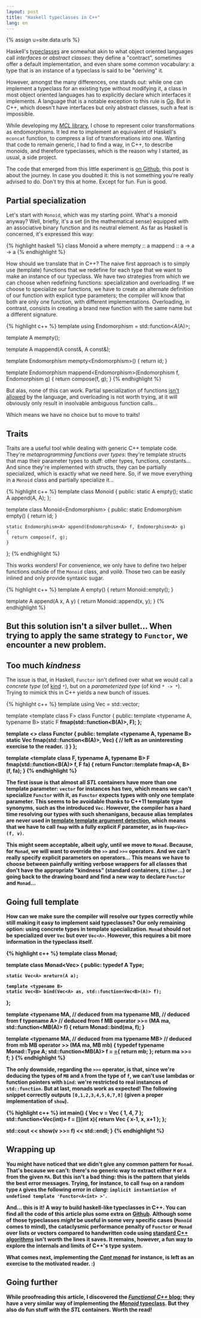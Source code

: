 ```yaml
---
layout: post
title: "Haskell typeclasses in C++"
lang: en
---
```


{% assign u=site.data.urls %}

Haskell's
[typeclasses](http://learnyouahaskell.com/types-and-typeclasses#typeclasses-101)
are somewhat akin to what object oriented languages call *interfaces* or
*abstract classes*: they define a "contract", sometimes offer a default
implementation, and even share some common vocabulary: a type that
is an instance of a typeclass is said to be "deriving" it.

However, amongst the many differences, one stands out: while one can
implement a typeclass for an existing type without modifying it, a class
in most object oriented languages has to explicitly declare which
interfaces it implements. A language that is a notable exception to this
rule is [Go](http://www.golangbootcamp.com/book/interfaces). But in C++,
which doesn't have interfaces but only abstract classes, such a feat is
impossible.

While developing my [*MCL* library](/en/{{u.projs}}#mcl), I chose to
represent color transformations as endomorphisms. It led me to implement
an equivalent of Haskell's `mconcat` function, to compress a list of
transformations into one. Wanting that code to remain generic, I had to
find a way, in C++, to describe monoids, and therefore typeclasses,
which is the reason why I started, as usual, a side project.

The code that emerged from this little experiment is
[on Github](https://github.com/nicuveo/CppTypeclasses), this post is
about the journey. In case you doubted it: this is not something you're
really advised to do. Don't try this at home. Except for fun. Fun is
good.


## Partial specialization

Let's start with `Monoid`, which was my starting point. What's a monoid
anyway? Well, briefly, it's a set (in the mathematical sense) equipped
with an associative binary function and its neutral element. As far as
Haskell is concerned, it's expressed this way:

{% highlight haskell %}
class Monoid a where
    mempty :: a
    mappend :: a -> a -> a
{% endhighlight %}

How should we translate that in C++? The naive first approach is to
simply use (template) functions that we redefine for each type that we
want to make an instance of our typeclass. We have two strategies from
which we can choose when redefining functions: specialization and
overloading. If we choose to specialize our functions, we have to create
an alternate definition of our function with explicit type parameters;
the compiler will know that both are only one function, with different
implementations. Overloading, in contrast, consists in creating a brand
new function with the same name but a different signature.

{% highlight c++ %}
template <typename A>
using Endomorphism = std::function<A(A)>;

template <typename A>
A mempty();

template <typename A>
A mappend(A const&, A const&);

template <typename A>
Endomorphism<A> mempty<Endomorphism<A>>()
{
  return id<A>;
}

template <typename A>
Endomorphism<A> mappend<Endomorphism<A>>(Endomorphism<A> f,
                                         Endomorphism<A> g)
{
  return compose(f, g);
}
{% endhighlight %}

But alas, none of this can work. Partial specialization of functions
[isn't allowed](http://www.gotw.ca/publications/mill17.htm) by the
language, and overloading is not worth trying, at it will obviously only
result in insolvable ambiguous function calls...

Which means we have no choice but to move to traits!


## Traits

Traits are a useful tool while dealing with generic C++ template
code. They're *metaprogramming functions over types*: they're template
structs that map their parameter types to stuff: other types, functions,
constants... And since they're implemented with structs, they can be
partially specialized, which is exactly what we need here. So, if we
move everything in a `Monoid` class and partially specialize it...

{% highlight c++ %}
template <typename A>
class Monoid
{
  public:
    static A empty();
    static A append(A, A);
};

template <typename A>
class Monoid<Endomorphism<A>>
{
  public:
    static Endomorphism<A> empty()
    {
      return id;
    }

    static Endomorphism<A> append(Endomorphism<A> f, Endomorphism<A> g)
    {
      return compose(f, g);
    }
};
{% endhighlight %}

This works wonders! For convenience, we only have to define two helper
functions outside of the `Monoid` class, and *voilà*. Those two can be
easily inlined and only provide syntaxic sugar.

{% highlight c++ %}
template <typename A>
A empty()
{
  return Monoid<A>::empty();
}

template <typename A>
A append(A x, A y)
{
  return Monoid<A>::append(x, y);
}
{% endhighlight %}

But this solution isn't a silver bullet... When trying to apply the same
strategy to `Functor`, we encounter a new problem.
-

## Too much *kindness*

The issue is that, in Haskell, `Functor` isn't defined over what we
would call a *concrete type* (of [kind](https://wiki.haskell.org/Kind)
`*`), but on a *parameterized type* (of kind `* -> *`). Trying to mimick
this in C++ yields a new bunch of issues.

{% highlight c++ %}
template <typename A>
using Vec = std::vector<A>;

template <template<typename> class F>
class Functor
{
  public:
    template <typename A, typename B>
    static F<B> fmap(std::function<B(A)>, F<A>);
};

template <>
class Functor<Vec>
{
  public:
    template <typename A, typename B>
    static Vec<B> fmap(std::function<B(A)>, Vec<A>)
    {
      // left as an uninteresting exercise to the reader. :)
    }
};

template <template<typename> class F, typename A, typename B>
F<B> fmap(std::function<B(A)> f, F<A> fa)
{
  return Functor<F>::template fmap<A, B>(f, fa);
}
{% endhighlight %}

The first issue is that almost all *STL* containers have more than one
template parameter: `vector` for instances has two, which means we can't
specialize `Functor` with it, as `Functor` expects types with only one
template parameter. This seems to be avoidable thanks to C++11 template
type synonyms, such as the introduced `Vec`. However, the compiler has a
hard time resolving our types with such shenanigans, because alias
templates are never used in
[template template argument detection](http://en.cppreference.com/w/cpp/language/template_argument_deduction),
which means that we have to call `fmap` with a fully explicit *F*
parameter, as in `fmap<Vec>(f, v)`.

This might seem acceptable, albeit ugly, until we move to
`Monad`. Because, for `Monad`, we will want to override the `>>` and
`>>=` operators. And we can't really specify explicit parameters on
operators... This means we have to choose between painfully writing
verbose wrappers for all classes that don't have the appropriate
"kindness" (standard containers, `Either`...) or going back to the
drawing board and find a new way to declare `Functor` and `Monad`...


## Going full template

How can we make sure the compiler will resolve our types correctly while
still making it easy to implement said typeclasses? Our only remaining
option: using concrete types in template specialization. `Monad` should
not be specialized over `Vec` but over `Vec<A>`. However, this requires
a bit more information in the typeclass itself.

{% highlight c++ %}
template <typename MA>
class Monad;

template <typename A>
class Monad<Vec<A>>
{
  public:
    typedef A Type;

    static Vec<A> mreturn(A a);

    template <typename B>
    static Vec<B> bind(Vec<A> as, std::function<Vec<B>(A)> f);
};

template <typename MA, // deduced from ma
          typename MB, // deduced from f
          typename A>  // deduced from f
MB operator >>= (MA ma, std::function<MB(A)> f)
{
  return Monad<MA>::bind(ma, f);
}

template <typename MA, // deduced from ma
          typename MB> // deduced from mb
MB operator >> (MA ma, MB mb)
{
  typedef typename Monad<MA>::Type A;
  std::function<MB(A)> f = [=](A){ return mb; };
  return ma >>= f;
}
{% endhighlight %}

The only downside, regarding the `>>=` operator, is that, since
we're deducing the types of `MB` and `A` from the type of `f`, we can't
use lambdas or function pointers with `bind`: we're restricted to real
instances of `std::function`. But at last, monads work as expected! The
following snippet correctly outputs `[0,1,2,3,4,5,6,7,8]` (given a
proper implementation of `show`).

{% highlight c++ %}
int main()
{
  Vec<int> v = Vec<int> { 1, 4, 7 };
  std::function<Vec<int>(int)> f =
    [](int x){ return Vec<int> { x-1, x, x+1 }; };

  std::cout << show(v >>= f) << std::endl;
}
{% endhighlight %}


## Wrapping up

You might have noticed that we didn't give any common pattern for
`Monad`. That's because we can't: there's no generic way to extract
either `M` or `A` from the given `MA`. But this isn't a bad thing: this
is the pattern that yields the best error messages. Trying, for
instance, to call `fmap` on a random type `A` gives the following error
in *clang*: `implicit instantiation of undefined template
'Functor<A<int> >'`.

And... this is it! A way to build haskell-like typeclasses in C++. You
can find all the code of this article plus some extra on
[Github](https://github.com/nicuveo/CppTypeclasses). Although some of
those typeclasses *might* be useful in some very specific cases
(`Monoid` comes to mind), the cataclysmic performance penalty of
`Functor` or `Monad` over lists or vectors compared to handwritten code
using
[standard C++ algorithms](http://www.cplusplus.com/reference/algorithm/)
isn't worth the lines it saves. It remains, however, a fun way to
explore the internals and limits of C++'s type system.

What comes next, implementing the
[*Cont* monad](http://en.wikibooks.org/wiki/Haskell/Continuation_passing_style)
for instance, is left as an exercise to the motivated reader. :)


## Going further

While proofreading this article, I discovered the
[*Functional C++* blog](https://functionalcpp.wordpress.com); they have
a very similar way of implementing the
[*Monoid* typeclass](https://functionalcpp.wordpress.com/2013/08/16/type-classes/). But
they also do fun stuff with the *STL* containers. Worth the read!

